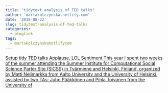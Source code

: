 ```yaml
---
title: "tidytext analysis of TED talks"
author: 'martakolczynska.netlify.com'
date: '2018-08-22'
slug: tidytext-analysis-of-ted-talks
categories:
  - bloglink
tags:
  - martakolczynskanetlifycom
---
```


[Setup tidy TED talks Applause, LOL Sentiment This year I spent two weeks of the summer attending the Summer Institute for Computational Social Science Parter Site (SICSS) in Tvärminne and Helsinki, Finland, organized by Matti Nelimarkka from Aalto University and the University of Helsinki, assisted by two TAs: Juho Pääkkönen and Pihla Toivanen from the University of<i class="fas fa-external-link-alt"></i>](https://martakolczynska.com/post/ted-talks/)


